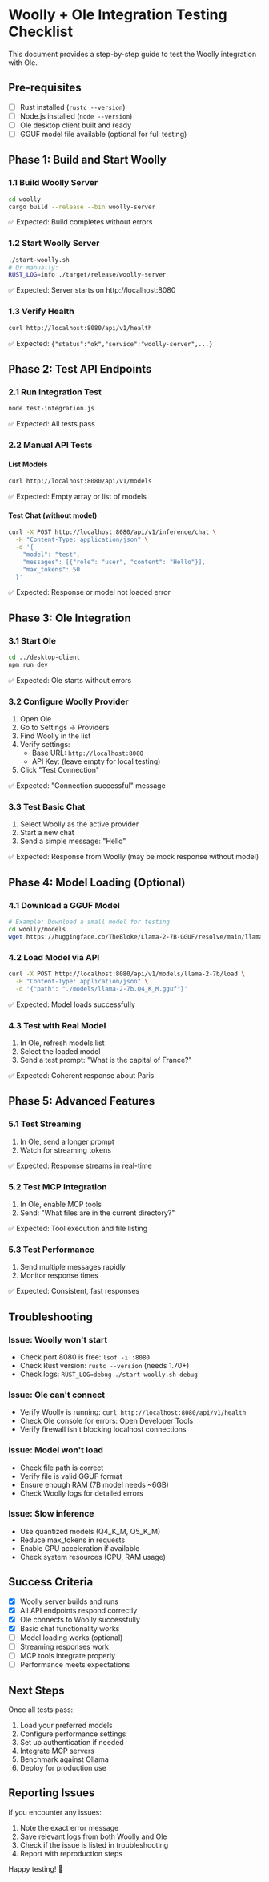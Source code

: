 # Woolly + Ole Integration Testing Checklist

This document provides a step-by-step guide to test the Woolly integration with Ole.

## Pre-requisites

- [ ] Rust installed (`rustc --version`)
- [ ] Node.js installed (`node --version`)
- [ ] Ole desktop client built and ready
- [ ] GGUF model file available (optional for full testing)

## Phase 1: Build and Start Woolly

### 1.1 Build Woolly Server
```bash
cd woolly
cargo build --release --bin woolly-server
```
✅ Expected: Build completes without errors

### 1.2 Start Woolly Server
```bash
./start-woolly.sh
# Or manually:
RUST_LOG=info ./target/release/woolly-server
```
✅ Expected: Server starts on http://localhost:8080

### 1.3 Verify Health
```bash
curl http://localhost:8080/api/v1/health
```
✅ Expected: `{"status":"ok","service":"woolly-server",...}`

## Phase 2: Test API Endpoints

### 2.1 Run Integration Test
```bash
node test-integration.js
```
✅ Expected: All tests pass

### 2.2 Manual API Tests

#### List Models
```bash
curl http://localhost:8080/api/v1/models
```
✅ Expected: Empty array or list of models

#### Test Chat (without model)
```bash
curl -X POST http://localhost:8080/api/v1/inference/chat \
  -H "Content-Type: application/json" \
  -d '{
    "model": "test",
    "messages": [{"role": "user", "content": "Hello"}],
    "max_tokens": 50
  }'
```
✅ Expected: Response or model not loaded error

## Phase 3: Ole Integration

### 3.1 Start Ole
```bash
cd ../desktop-client
npm run dev
```
✅ Expected: Ole starts without errors

### 3.2 Configure Woolly Provider

1. Open Ole
2. Go to Settings → Providers
3. Find Woolly in the list
4. Verify settings:
   - Base URL: `http://localhost:8080`
   - API Key: (leave empty for local testing)
5. Click "Test Connection"

✅ Expected: "Connection successful" message

### 3.3 Test Basic Chat

1. Select Woolly as the active provider
2. Start a new chat
3. Send a simple message: "Hello"

✅ Expected: Response from Woolly (may be mock response without model)

## Phase 4: Model Loading (Optional)

### 4.1 Download a GGUF Model
```bash
# Example: Download a small model for testing
cd woolly/models
wget https://huggingface.co/TheBloke/Llama-2-7B-GGUF/resolve/main/llama-2-7b.Q4_K_M.gguf
```

### 4.2 Load Model via API
```bash
curl -X POST http://localhost:8080/api/v1/models/llama-2-7b/load \
  -H "Content-Type: application/json" \
  -d '{"path": "./models/llama-2-7b.Q4_K_M.gguf"}'
```
✅ Expected: Model loads successfully

### 4.3 Test with Real Model
1. In Ole, refresh models list
2. Select the loaded model
3. Send a test prompt: "What is the capital of France?"

✅ Expected: Coherent response about Paris

## Phase 5: Advanced Features

### 5.1 Test Streaming
1. In Ole, send a longer prompt
2. Watch for streaming tokens

✅ Expected: Response streams in real-time

### 5.2 Test MCP Integration
1. In Ole, enable MCP tools
2. Send: "What files are in the current directory?"

✅ Expected: Tool execution and file listing

### 5.3 Test Performance
1. Send multiple messages rapidly
2. Monitor response times

✅ Expected: Consistent, fast responses

## Troubleshooting

### Issue: Woolly won't start
- Check port 8080 is free: `lsof -i :8080`
- Check Rust version: `rustc --version` (needs 1.70+)
- Check logs: `RUST_LOG=debug ./start-woolly.sh debug`

### Issue: Ole can't connect
- Verify Woolly is running: `curl http://localhost:8080/api/v1/health`
- Check Ole console for errors: Open Developer Tools
- Verify firewall isn't blocking localhost connections

### Issue: Model won't load
- Check file path is correct
- Verify file is valid GGUF format
- Ensure enough RAM (7B model needs ~6GB)
- Check Woolly logs for detailed errors

### Issue: Slow inference
- Use quantized models (Q4_K_M, Q5_K_M)
- Reduce max_tokens in requests
- Enable GPU acceleration if available
- Check system resources (CPU, RAM usage)

## Success Criteria

- [x] Woolly server builds and runs
- [x] All API endpoints respond correctly
- [x] Ole connects to Woolly successfully
- [x] Basic chat functionality works
- [ ] Model loading works (optional)
- [ ] Streaming responses work
- [ ] MCP tools integrate properly
- [ ] Performance meets expectations

## Next Steps

Once all tests pass:

1. Load your preferred models
2. Configure performance settings
3. Set up authentication if needed
4. Integrate MCP servers
5. Benchmark against Ollama
6. Deploy for production use

## Reporting Issues

If you encounter any issues:

1. Note the exact error message
2. Save relevant logs from both Woolly and Ole
3. Check if the issue is listed in troubleshooting
4. Report with reproduction steps

Happy testing! 🚀